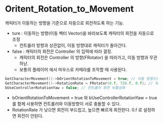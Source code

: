 # Oritent_Rotation_to_Movement

캐릭터가 이동하는 방향을 기준으로 자동으로 회전하도록 하는 기능.

- ture : 이동하는 방향(이동 벡터 Vector)을 바라보도록 캐릭터의 회전을 자동으로 조정
	- 컨트롤러 방향과 상관없이, 이동 방향대로 캐릭터가 돌아간다.
- false : 캐릭터의 회전은 Controller 의 입력에 따라 결정.
	- 캐릭터의 회전은 Controller 의 방향(FRotator) 을 따라가고, 이동 방향과 무관하낟.
	- 보통의 플레이어 에서 마우스로 카메라를 조작할 때 사용된다.

```c++
GetCharacterMovement()->bOrientRotationToMovement = true; // 이동 방향으로 회전 
GetCharacterMovement()->RotationRate = FRotator(0.f, 720.f, 0.f); // 회전 속도 설정 
bUseControllerRotationYaw = false; // 컨트롤러 회전 비활성화
```

- bOrientRotationToMovement = true 와 bUseControllerRotationYaw = true 를 함께 사용하면 컨트롤러와 이동방향이 서로 충돌할 수 있다.
- RotationRate 가 낮으면 회전이 부드럽고, 높으면 빠르게 회전한다. 0.f 로 설정하면 회전이 안된다.